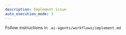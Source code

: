 ```yaml
---
description: Implement issue
auto_execution_mode: 3
---
```


Follow instructions in `.ai-agents/workflows/implement.md`
